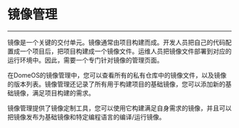 # 镜像管理
---
镜像是一个关键的交付单元。镜像通常由项目构建而成。开发人员把自己的代码配置成一个项目后，把项目构建成一个镜像文件。运维人员把镜像文件部署到对应的运行环境中。因此，需要一个专门针对镜像的管理页面。

在DomeOS的镜像管理中，您可以查看所有的私有仓库中的镜像文件，以及镜像的版本列表。镜像管理还记录了所有用于构建项目的基础镜像，您可以添加新的基础镜像，满足项目构建的需求。

镜像管理提供了镜像定制工具，您可以使用它构建满足自身需求的镜像，并且可以把镜像发布为基础镜像和特定编程语言的编译/运行镜像。
